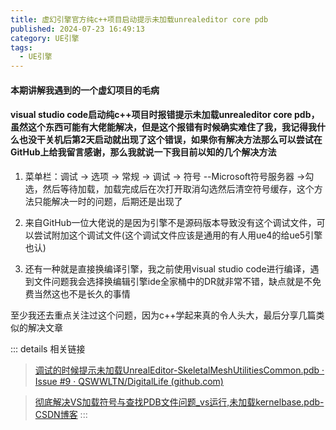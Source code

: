 ```yaml
---
title: 虚幻引擎官方纯c++项目启动提示未加载unrealeditor core pdb
published: 2024-07-23 16:49:13
category: UE引擎
tags:
  - UE引擎
---
```

#### 本期讲解我遇到的一个虚幻项目的毛病

#### visual studio code启动纯c++项目时报错提示未加载unrealeditor core pdb，虽然这个东西可能有大佬能解决，但是这个报错有时候确实难住了我，我记得我什么也没干关机后第2天启动就出现了这个错误，如果你有解决方法那么可以尝试在GitHub上给我留言感谢，那么我就说一下我目前以知的几个解决方法

1. 菜单栏：调试 -> 选项 -> 常规 -> 调试 -> 符号 --Microsoft符号服务器 ->勾选，然后等待加载，加载完成后在次打开取消勾选然后清空符号缓存，这个方法只能解决一时的问题，后期还是出现了

2. 来自GitHub一位大佬说的是因为引擎不是源码版本导致没有这个调试文件，可以尝试附加这个调试文件(这个调试文件应该是通用的有人用ue4的给ue5引擎也认)

3. 还有一种就是直接换编译引擎，我之前使用visual studio code进行编译，遇到文件问题我会选择换编辑引擎ide全家桶中的DR就非常不错，缺点就是不免费当然这也不是长久的事情

至少我还去重点关注过这个问题，因为c++学起来真的令人头大，最后分享几篇类似的解决文章

::: details 相关链接
> [调试的时候提示未加载UnrealEditor-SkeletalMeshUtilitiesCommon.pdb · Issue #9 · QSWWLTN/DigitalLife (github.com)](https://github.com/QSWWLTN/DigitalLife/issues/9)

> [彻底解决VS加载符号与查找PDB文件问题_vs运行,未加载kernelbase.pdb-CSDN博客](https://blog.csdn.net/qq_41308027/article/details/88602961)
:::

